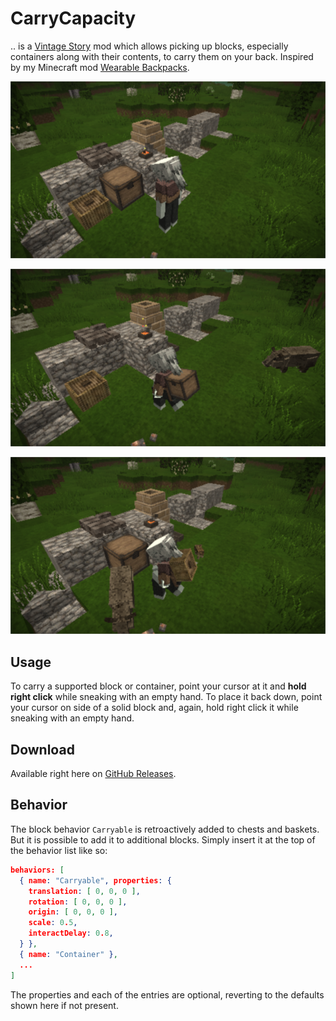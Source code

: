 # CarryCapacity

.. is a [Vintage Story][VS] mod which allows picking up blocks, especially
containers along with their contents, to carry them on your back. Inspired by
my Minecraft mod [Wearable Backpacks][WBs].

![Before](docs/before.png)

![Chest](docs/chest.png)

![Basket](docs/basket.png)

## Usage

To carry a supported block or container, point your cursor at it and **hold
right click** while sneaking with an empty hand. To place it back down, point
your cursor on side of a solid block and, again, hold right click it while
sneaking with an empty hand.

## Download

Available right here on [GitHub Releases][DL].

## Behavior

The block behavior `Carryable` is retroactively added to chests and baskets.
But it is possible to add it to additional blocks. Simply insert it at the
top of the behavior list like so:

```json
behaviors: [
  { name: "Carryable", properties: {
    translation: [ 0, 0, 0 ],
    rotation: [ 0, 0, 0 ],
    origin: [ 0, 0, 0 ],
    scale: 0.5,
    interactDelay: 0.8,
  } },
  { name: "Container" },
  ...
]
```

The properties and each of the entries are optional, reverting to the
defaults shown here if not present.

[VS]: https://www.vintagestory.at/
[WBs]: https://github.com/copygirl/WearableBackpacks
[DL]: https://github.com/copygirl/CarryCapacity/releases
